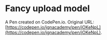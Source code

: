 # Fancy upload model

A Pen created on CodePen.io. Original URL: [https://codepen.io/jgnacademy/pen/jOKeNpL](https://codepen.io/jgnacademy/pen/jOKeNpL).

